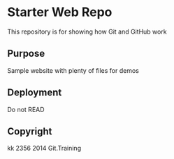 # Starter Web Repo

This repository is for showing how Git and GitHub work

## Purpose

Sample website with plenty of files for demos

## Deployment

Do not READ

## Copyright
kk
2356
2014 Git.Training
